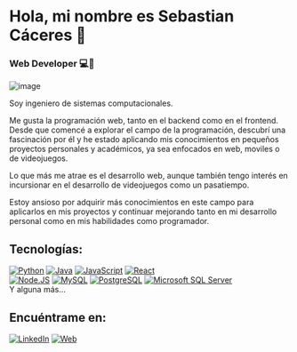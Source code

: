 # Hola, mi nombre es Sebastian Cáceres 👋

### Web Developer 💻📱
![image](https://github.com/cp-sebastian/cp-sebastian/assets/75715203/0327418a-07f2-4c27-aabc-d591a6f442b3)

Soy ingeniero de sistemas computacionales.

Me gusta la programación web, tanto en el backend como en el frontend. Desde que comencé a explorar el campo de la programación, descubrí una fascinación por él y he estado aplicando mis conocimientos en pequeños proyectos personales y académicos, ya sea enfocados en web, moviles o de videojuegos. 

Lo que más me atrae es el desarrollo web, aunque también tengo interés en incursionar en el desarrollo de videojuegos como un pasatiempo. 

Estoy ansioso por adquirir más conocimientos en este campo para aplicarlos en mis proyectos y continuar mejorando tanto en mi desarrollo personal como en mis habilidades como programador.

## Tecnologías:
[![Python](https://img.shields.io/badge/Python-yellow?style=for-the-badge&logo=python&logoColor=white&labelColor=101010)]()
[![Java](https://img.shields.io/badge/Java-007396?style=for-the-badge&logo=java&logoColor=white&labelColor=101010)]()
[![JavaScript](https://img.shields.io/badge/JavaScript-F7DF1E?style=for-the-badge&logo=javascript&logoColor=white&labelColor=101010)]()
[![React](https://img.shields.io/badge/React-61DAFB?style=for-the-badge&logo=react&logoColor=white&labelColor=101010)]()
</br>
[![Node.JS](https://img.shields.io/badge/Node.JS-339933?style=for-the-badge&logo=node.js&logoColor=white&labelColor=101010)]()
[![MySQL](https://img.shields.io/badge/MySQL-4479A1?style=for-the-badge&logo=mysql&logoColor=white&labelColor=101010)]()
[![PostgreSQL](https://img.shields.io/badge/PostgreSQL-4169E1?style=for-the-badge&logo=postgreSQL&logoColor=white&labelColor=101010)]()
[![Microsoft SQL Server](https://img.shields.io/badge/PostgreSQL-CC2927?style=for-the-badge&logo=microsoftsqlserver&logoColor=white&labelColor=101010)]()
</br>
Y alguna más...

## Encuéntrame en:

[![LinkedIn](https://img.shields.io/badge/LinkedIn-Sebastian_Caceres-0077B5?style=for-the-badge&logo=linkedin&logoColor=white&labelColor=101010)](https://www.linkedin.com/in/caceres-sebastian)
[![Web](https://img.shields.io/badge/Sebastian_Caceres.com-14a1f0?style=for-the-badge&logo=dev.to&logoColor=white&labelColor=101010)]()
<!--
**cp-sebastian/cp-sebastian** is a ✨ _special_ ✨ repository because its `README.md` (this file) appears on your GitHub profile.

Here are some ideas to get you started:

- 🔭 I’m currently working on ...
- 🌱 I’m currently learning ...
- 👯 I’m looking to collaborate on ...
- 🤔 I’m looking for help with ...
- 💬 Ask me about ...
- 📫 How to reach me: ...
- 😄 Pronouns: ...
- ⚡ Fun fact: ...
-->
